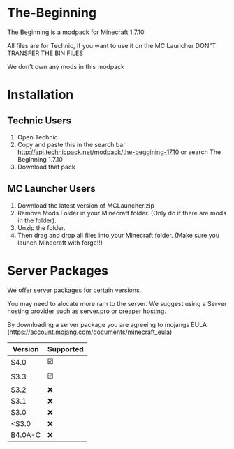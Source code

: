 # The-Beginning

The Beginning is a modpack for Minecraft 1.7.10

All files are for Technic, if you want to use it on the MC Launcher DON"T TRANSFER THE BIN FILES

We don't own any mods in this modpack

# Installation

## Technic Users

1. Open Technic
2. Copy and paste this in the search bar http://api.technicpack.net/modpack/the-beggining-1710
or search The Beginning 1.7.10
3. Download that pack

## MC Launcher Users

1. Download the latest version of MCLauncher.zip
2. Remove Mods Folder in your Minecraft folder. (Only do if there are mods in the folder).
3. Unzip the folder.
4. Then drag and drop all files into your Minecraft folder. (Make sure you launch Minecraft with forge!!)

# Server Packages

We offer server packages for certain versions.

You may need to alocate more ram to the server. We suggest using a Server hosting provider such as server.pro or creaper hosting.

By downloading a server package you are agreeing to mojangs EULA (https://account.mojang.com/documents/minecraft_eula)

| Version | Supported               |
| ------- | ----------------------- |
| S4.0    | :ballot_box_with_check: |
| S3.3    | :ballot_box_with_check: |
| S3.2    | :x:                     |
| S3.1    | :x:                     |
| S3.0    | :x:                     |
| <S3.0   | :x:                     |
| B4.0A-C | :x:                     |
